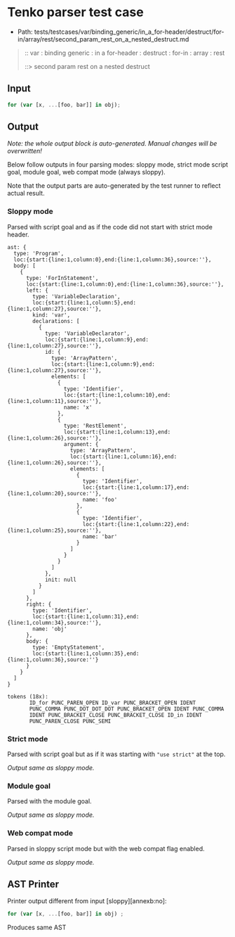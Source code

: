 # Tenko parser test case

- Path: tests/testcases/var/binding_generic/in_a_for-header/destruct/for-in/array/rest/second_param_rest_on_a_nested_destruct.md

> :: var : binding generic : in a for-header : destruct : for-in : array : rest
>
> ::> second param rest on a nested destruct

## Input

`````js
for (var [x, ...[foo, bar]] in obj);
`````

## Output

_Note: the whole output block is auto-generated. Manual changes will be overwritten!_

Below follow outputs in four parsing modes: sloppy mode, strict mode script goal, module goal, web compat mode (always sloppy).

Note that the output parts are auto-generated by the test runner to reflect actual result.

### Sloppy mode

Parsed with script goal and as if the code did not start with strict mode header.

`````
ast: {
  type: 'Program',
  loc:{start:{line:1,column:0},end:{line:1,column:36},source:''},
  body: [
    {
      type: 'ForInStatement',
      loc:{start:{line:1,column:0},end:{line:1,column:36},source:''},
      left: {
        type: 'VariableDeclaration',
        loc:{start:{line:1,column:5},end:{line:1,column:27},source:''},
        kind: 'var',
        declarations: [
          {
            type: 'VariableDeclarator',
            loc:{start:{line:1,column:9},end:{line:1,column:27},source:''},
            id: {
              type: 'ArrayPattern',
              loc:{start:{line:1,column:9},end:{line:1,column:27},source:''},
              elements: [
                {
                  type: 'Identifier',
                  loc:{start:{line:1,column:10},end:{line:1,column:11},source:''},
                  name: 'x'
                },
                {
                  type: 'RestElement',
                  loc:{start:{line:1,column:13},end:{line:1,column:26},source:''},
                  argument: {
                    type: 'ArrayPattern',
                    loc:{start:{line:1,column:16},end:{line:1,column:26},source:''},
                    elements: [
                      {
                        type: 'Identifier',
                        loc:{start:{line:1,column:17},end:{line:1,column:20},source:''},
                        name: 'foo'
                      },
                      {
                        type: 'Identifier',
                        loc:{start:{line:1,column:22},end:{line:1,column:25},source:''},
                        name: 'bar'
                      }
                    ]
                  }
                }
              ]
            },
            init: null
          }
        ]
      },
      right: {
        type: 'Identifier',
        loc:{start:{line:1,column:31},end:{line:1,column:34},source:''},
        name: 'obj'
      },
      body: {
        type: 'EmptyStatement',
        loc:{start:{line:1,column:35},end:{line:1,column:36},source:''}
      }
    }
  ]
}

tokens (18x):
       ID_for PUNC_PAREN_OPEN ID_var PUNC_BRACKET_OPEN IDENT
       PUNC_COMMA PUNC_DOT_DOT_DOT PUNC_BRACKET_OPEN IDENT PUNC_COMMA
       IDENT PUNC_BRACKET_CLOSE PUNC_BRACKET_CLOSE ID_in IDENT
       PUNC_PAREN_CLOSE PUNC_SEMI
`````

### Strict mode

Parsed with script goal but as if it was starting with `"use strict"` at the top.

_Output same as sloppy mode._

### Module goal

Parsed with the module goal.

_Output same as sloppy mode._

### Web compat mode

Parsed in sloppy script mode but with the web compat flag enabled.

_Output same as sloppy mode._

## AST Printer

Printer output different from input [sloppy][annexb:no]:

````js
for (var [x, ...[foo, bar]] in obj) ;
````

Produces same AST
